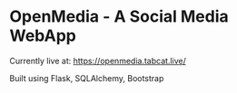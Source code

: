 # OpenMedia - A Social Media WebApp

Currently live at: https://openmedia.tabcat.live/

Built using Flask, SQLAlchemy, Bootstrap
